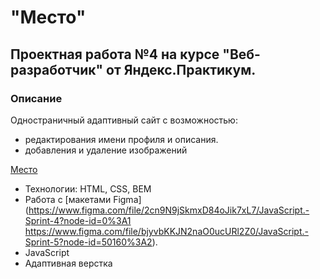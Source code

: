 # "Место"
## Проектная работа №4 на курсе "Веб-разработчик" от Яндекс.Практикум.

### Описание
Одностраничный адаптивный сайт с возможностью:
- редактирования имени профиля и описания.
- добавления и удаление изображений 

[Место](https://mgolovina.github.io/mesto/)

- Технологии: HTML, CSS, BEM
- Работа с [макетами Figma](https://www.figma.com/file/2cn9N9jSkmxD84oJik7xL7/JavaScript.-Sprint-4?node-id=0%3A1  https://www.figma.com/file/bjyvbKKJN2naO0ucURl2Z0/JavaScript.-Sprint-5?node-id=50160%3A2).
- JavaScript 
- Адаптивная верстка




